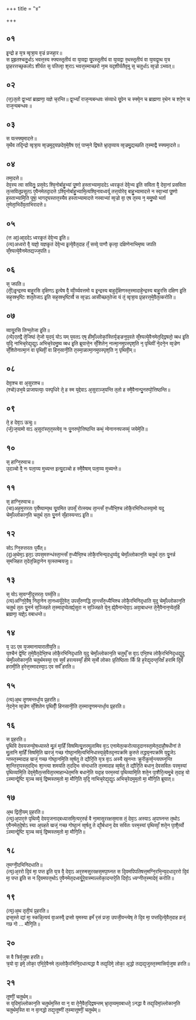 +++
title = "४"

+++
## ०१
इ᳘न्द्रो ह य᳘त्र व्वृत्रा᳘य व᳘ज्रं प्रजहा᳘र॥  
स प्र᳘हृतश्चतु᳘र्धाऽ भवत्त᳘स्य स्फ्यस्तृ᳘तीयं वा या᳘वद्वा यू᳘पस्तृ᳘तीयं वा या᳘वद्वा र᳘थस्तृ᳘तीयं वा या᳘वद्वा᳘थ य᳘त्र प्रा᳘हरत्तच्छ᳘कलोऽ शीर्यत स᳘ पतित्वा᳘ श᳘राऽ भवत्त᳘स्माच्छरो ना᳘म यद᳘शीर्यतैव᳘मु स᳘ चतुर्धाऽ व्व᳘ज्रो ऽभवत्॥  
## ०२
(त्त᳘)त᳘तो द्वा᳘भ्यां ब्राह्मणा᳘ यज्ञे च᳘रन्ति॥ द्वा᳘भ्याँ राज᳘न्यबन्धवः संव्याधे यू᳘पेन च स्फ्ये᳘न च ब्राह्मणा र᳘थेन च शरे᳘ण च राज᳘न्यबन्धवः॥  
## ०३
स यत्स्फ्य᳘मादत्ते॥  
य᳘थैव तदि᳘न्द्रो व्वृत्रा᳘य व्व᳘ज्रमुद᳘यछदेव᳘मे᳘वैष एतं᳘ पाप्म᳘ने द्विषते भ्रा᳘तृव्याय व्व᳘ज्रमु᳘द्यच्छति त᳘स्माद्वै स्फ्यमा᳘दत्ते॥  
## ०४
तमा᳘दत्ते॥  
देव᳘स्य त्वा सवितुः᳘ प्रस᳘वेऽ श्वि᳘नोर्बाहु᳘भ्यां पू᳘ष्णो ह᳘स्ताभ्यामा᳘ददेऽ ध्वरकृ᳘तं देवे᳘भ्य इ᳘ति सविता वै᳘ देवा᳘नां प्रसविता त᳘त्सवितृ᳘प्रसूतऽ ए᳘वैनमेतदा᳘दत्ते ऽश्वि᳘नोर्बाहु᳘भ्यामि᳘त्यश्वि᳘नावध्वर्यू तत्त᳘योरेव᳘ बाहु᳘भ्यामादत्ते न स्वा᳘भ्यां पू᳘ष्णो ह᳘स्ताभ्यामि᳘ति पूषा᳘ भागद᳘घस्तत्त᳘स्यैव हस्ताभ्यामादत्ते नस्वाभ्यां व्व᳘ज्रो वा᳘ एष त᳘स्य न᳘ ममु᳘ष्यो भर्ता त᳘मेता᳘भिर्देव᳘ताभिरादत्ते॥  
## ०५
(त्त आ᳘)आ᳘ददेऽ ध्वरकृ᳘तं देवे᳘भ्य इ᳘ति॥  
(त्य)अध्वरो वै᳘ यज्ञो᳘ यज्ञकृ᳘तं देवे᳘भ्य इ᳘त्ये᳘वैत᳘दाह तँ᳘ सव्ये᳘ पाणौ कृत्वा᳘ दक्षिणेनाभिमृष्य जपति सँ᳘श्यत्ये᳘वैनमेतद्यज्ज᳘पति॥  
## ०६
स᳘ जपति॥  
(ती᳘)इ᳘न्द्रस्य बाहु᳘रसि द᳘क्षिणऽ इ᳘त्येष वै᳘ व्वी᳘र्य्यवत्तमो य इ᳘न्द्रस्य बाहुर्द᳘क्षिणस्त᳘स्मादाहे᳘न्द्रस्य बाहु᳘रसि दक्षिण इ᳘ति सह᳘स्रभृष्टिः शत᳘तेजाऽ इ᳘ति सह᳘स्रभृष्टिर्व्वै स व्व᳘ज्रऽ आसीच्छत᳘तेजा यं तं᳘ व्वृत्रा᳘य प्रा᳘हरत्त᳘मे᳘वैत᳘त्करोति॥  
## ०७
व्वायु᳘रसि तिग्म᳘तेजा इ᳘ति॥  
(त्ये)एतद्वै ते᳘जिष्ठं ते᳘जो य᳘दयं᳘ योऽ यम् प᳘वतऽ एष᳘ हीमाँ᳘ल्लोकां᳘स्तिर्य᳘ङ्ङनुप᳘वते सँ᳘श्यत्ये᳘वैनमेत᳘द्द्विषतो᳘ व्बध इ᳘ति य᳘दि᳘ नाभिच᳘रेद्य᳘द्युऽ अभिच᳘रेदमु᳘ष्य व्बध इ᳘ति ब्रूयात्ते᳘न सँ᳘शितेन᳘ नात्मा᳘नमुपस्पृश᳘ति न᳘ पृथिवीं ने᳘दने᳘न व्व᳘ज्रेण सँ᳘शितेनात्मा᳘नं वा पृथिवीं᳘ वा हिन᳘सानी᳘ति त᳘स्मा᳘न्नात्मा᳘नमुपस्पृश᳘ति न᳘ पृथिवी᳘म्॥  
## ०८
देवा᳘श्च वा अ᳘सुराश्च॥  
(श्चो)उभ᳘ये प्राजापत्याः᳘ पस्पृधिरे ते᳘ ह स्म य᳘द्देवाऽ अ᳘सुराञ्ज᳘यन्ति त᳘तो ह स्मै᳘वैनान्पु᳘नरुपो᳘त्तिष्ठन्ति॥  
## ०९
ते᳘ ह देवा᳘ऽ ऊचुः॥  
(र्ज᳘)ज᳘यामो वाऽ अ᳘सुरांस्त᳘त᳘स्त्वेव᳘ नः पु᳘नरुपो᳘त्तिष्ठन्ति कथं᳘ न्वेनाननपजय्यं᳘ जयेमे᳘ति॥  
## १०
स᳘ हाग्नि᳘रुवाच॥  
उ᳘दञ्चो वै᳘ नः पला᳘य्य मुच्यन्त इत्यु᳘दञ्चो ह स्मै᳘वैषाम् पला᳘य्य मुच्यन्ते॥  
## ११
स᳘ हाग्नि᳘रुवाच॥  
(चा)अह᳘मुत्तरतः प᳘र्येष्याम्य᳘थ यू᳘यमित उपसँ᳘ रोत्स्यथ ता᳘न्त्सँ रु᳘ध्यैभि᳘श्च लोकै᳘रभिनिधास्या᳘मो यदु चेमाँ᳘ल्लोकान᳘ति चतुर्थ त᳘तः पु᳘नर्न सँ᳘हास्यन्तऽ इ᳘ति॥  
## १२
सोऽ ग्नि᳘रुत्तरतः प᳘र्यैत्॥  
(द᳘)अ᳘थेम᳘ऽ इत᳘ऽ उपस᳘मरुन्धंस्ता᳘न्त्सँ रु᳘ध्यैभि᳘श्च लोकै᳘रभिन्य᳘दधुर्य्यदु चेमाँ᳘ल्लोकान᳘ति चतुर्थ त᳘तः पु᳘नर्न्न स᳘मजिहत त᳘देत᳘न्निदा᳘नेन य᳘त्स्तम्बयजुः॥  
## १३
स᳘ योऽ सा᳘वग्नी᳘दुत्तरतः᳘ पर्य्य᳘ति॥  
(त्य)अग्नि᳘रे᳘वैष᳘ निदा᳘नेन ता᳘नध्वर्युरे᳘वेत᳘ उपसँ᳘रुणद्धि ता᳘न्त्सँरु᳘ध्यैभिश्च लोकै᳘रभिनिद᳘धाति य᳘दु चेमाँ᳘ल्लोकान᳘ति चतुर्थ त᳘तः पु᳘नर्न स᳘ञ्जिहते त᳘स्माद᳘प्येतर्ह्य᳘सुरा न स᳘ञ्जिहते ये᳘न᳘ ह्ये᳘वैनान्देवा᳘ऽ अवा᳘बाधन्त ते᳘नै᳘वैनान᳘प्येत᳘र्हि ब्रह्मणा᳘ यज्ञे᳘ऽ वबाधन्ते॥  
## १४
य᳘ उऽ एव य᳘जमानायारातीय᳘ति॥  
य᳘श्चैनं द्वे᳘ष्टि त᳘मे᳘वैत᳘देभि᳘श्च लोकै᳘रभिनिद᳘धाति य᳘दु चेमाँ᳘ल्लोकान᳘ति चतुर्थँ᳘ स वा᳘ऽ एभि᳘श्च लोकै᳘रभिनिद᳘धद्यु᳘दु चेमाँ᳘ल्लोकान᳘ति चतुर्थमस्या᳘  एव स᳘र्वं हरत्यस्याँ᳘ हीमे स᳘र्व्वे लोकाः प्र᳘तिष्ठिताः किँ हि ह᳘रेद्य᳘दन्त᳘रिक्षँ हरामि दि᳘वँ हरामी᳘ति ह᳘रेत्त᳘स्मादस्या᳘ऽ एव सर्वँ हरति॥  
## १५
(त्य)अ᳘थ तृ᳘णमन्तर्धा᳘य प्र᳘हरति॥  
ने᳘दने᳘न व्व᳘ज्रेण सँ᳘शितेन पृथिवीँ᳘ हिनसानी᳘ति त᳘स्मात्तृ᳘णमन्तर्धा᳘य प्र᳘हरति॥  
## १६
स प्र᳘हरति॥  
पृ᳘थिवि देवयजन्यो᳘षध्यास्ते मू᳘लं मा᳘हिँ सिषमित्यु᳘त्तरमूलामिव वा᳘ऽ एनामेत᳘त्करोत्याद᳘दानस्ता᳘मेत᳘दाहौ᳘षधीनां ते मू᳘लानि मा᳘हिंँ सिषमि᳘ति व्व्ररजं᳘ गच्छ गोष्ठा᳘नमि᳘त्यभिनिधास्य᳘न्ने᳘वैतद᳘नपक्रमि कुरुते तद्ध्य᳘नपक्रमि य᳘द्व्र᳘जेऽ न्तस्त᳘स्मादाह व्व्रजं᳘ गच्छ गोष्ठा᳘नमि᳘ति व्व᳘र्षतु ते द्यौरि᳘ति य᳘त्र वा᳘ऽ अस्यै ख᳘नन्तः क्रूरीकुर्व्व᳘न्त्यपघ्न᳘न्ति शा᳘न्तिरा᳘पस्त᳘दद्भिः शा᳘न्त्या शमयति त᳘दद्भिः संन्दधाति त᳘स्मादाह व्व᳘र्षतु ते द्यौरि᳘ति बधान᳘ देवसवितः परम᳘स्यां पृथिव्यामि᳘ति देव᳘मे᳘वैत᳘त्सविता᳘रमाहान्धेत᳘मसि बधाने᳘ति यदा᳘ह परम᳘स्यां पृथिव्यामि᳘ति शते᳘न पा᳘शैरि᳘त्यमु᳘चे त᳘दाह᳘ यो ऽस्मान्द्वे᳘ष्टि य᳘ञ्च व्वयं᳘ द्विष्मस्तम᳘तो मा᳘ मौगि᳘ति य᳘दि᳘ नाभिच᳘रेद्य᳘द्युऽ अभिच᳘रेदमुम᳘तो मा᳘ मौगि᳘ति ब्रूयात्॥  
## १७
अ᳘थ द्विती᳘यम् प्र᳘हरति॥  
(त्य᳘)अ᳘पार᳘रुं पृथिव्यै᳘ देवय᳘जनाद्बध्यासमि᳘त्यर᳘रुर्ह वै ना᳘मासुररक्षस᳘मास तं᳘ देवा᳘ऽ अस्याऽ अ᳘पाघ्नन्त त᳘थोऽ ए᳘वैनमेत᳘दे᳘षोऽ स्या अ᳘पहते व्व्रजं᳘ गच्छ गोष्ठा᳘नं व्व᳘र्षतु ते द्यौ᳘र्बधान᳘ देव सवितः परम᳘स्यां पृथिव्याँ᳘ शते᳘न पा᳘शै᳘र्य्यो ऽस्मान्द्वे᳘ष्टि य᳘ञ्च व्वयं᳘ द्विष्मस्तम᳘तो मा᳘ मौगि᳘ति॥  
## १८
त᳘मग्नी᳘दभिनिदधाति॥  
(त्य᳘)अ᳘ररो दि᳘वं मा᳘ पप्त इ᳘ति य᳘त्र वै᳘ देवा᳘ऽ अर᳘रुमसुररक्षस᳘मपा᳘घ्नत स दि᳘वमपिपतिषत्त᳘मग्नि᳘रभि᳘न्य᳘दधाद᳘ररो दि᳘वं मा᳘ पप्त इ᳘ति स न दि᳘वमपत्त᳘थोऽ ए᳘वैनमेत᳘दध्वर्यु᳘रे᳘वास्माल्लोका᳘दन्तरे᳘ति दिवो᳘ऽ ध्यग्नीत्त᳘स्मादेवं᳘ करोति॥  
## १९
(त्य᳘)अ᳘थ तृती᳘यं प्र᳘हरति॥  
द्रप्स᳘स्ते द्यां मा᳘ स्कन्नि᳘त्ययं वा᳘अस्यै᳘ द्रप्सो य᳘मस्या इमँ र᳘सं प्रजा᳘ उपजी᳘वन्त्येष᳘ ते दि᳘व मा᳘ पप्तदि᳘त्ये᳘वैत᳘दाह व्रजं᳘ गछ गो … मौगि᳘ति॥  
## २०
स वै त्रिर्य᳘जुषा हरति॥  
त्र᳘यो वा᳘ इमे᳘ लोका᳘ एभि᳘रे᳘वैनमे त᳘ल्लोकै᳘रभिनि᳘दधात्यद्धा वै तद्य᳘दिमे᳘ लोका᳘ अ᳘द्धो तद्यद्य᳘जुस्त᳘स्मात्त्रिर्य᳘जुषा हरति॥  
## २१
तूष्णीं᳘ चतुर्थम्॥  
स य᳘दिमां᳘ल्लोकान᳘ति चतुर्थम᳘स्ति वा न᳘ वा ते᳘नै᳘वैत᳘द्द्विषन्तम् भ्रा᳘तृव्यम᳘वबाधते᳘ ऽनद्धा वै तद्य᳘दिमां᳘ल्लोकान᳘ति चतुर्थम᳘स्ति वा न वा᳘नद्धो तद्य᳘त्तूष्णीं त᳘स्मात्तूष्णीं᳘ चतुर्थम्॥  